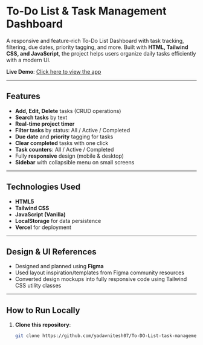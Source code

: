 # To-Do List & Task Management Dashboard

A responsive and feature-rich To-Do List Dashboard with task tracking, filtering, due dates, priority tagging, and more. Built with **HTML, Tailwind CSS, and JavaScript**, the project helps users organize daily tasks efficiently with a modern UI.

 **Live Demo**: [Click here to view the app](https://to-do-list-task-management-app.vercel.app)

---

##  Features

-   **Add, Edit, Delete** tasks (CRUD operations)
-   **Search tasks** by text
-   **Real-time project timer**
-   **Filter tasks** by status: All / Active / Completed
-   **Due date** and  **priority** tagging for tasks
-   **Clear completed** tasks with one click
-   **Task counters**: All / Active / Completed
-   Fully **responsive** design (mobile & desktop)
-   **Sidebar** with collapsible menu on small screens

---

##  Technologies Used

- **HTML5**
- **Tailwind CSS**
- **JavaScript (Vanilla)**
- **LocalStorage** for data persistence
- **Vercel** for deployment

---
##  Design & UI References

- Designed and planned using **Figma**
- Used layout inspiration/templates from Figma community resources
- Converted design mockups into fully responsive code using Tailwind CSS utility classes

---

##  How to Run Locally

1. **Clone this repository**:
   ```bash
   git clone https://github.com/yadavnitesh07/To-DO-List-task-management-app
